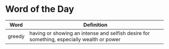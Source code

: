 # Word of the Day

|Word|Definition|
|---|---|
|greedy|having or showing an intense and selfish desire for something, especially wealth or power|
